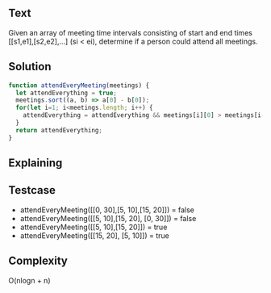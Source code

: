 ## Text
Given an array of meeting time intervals consisting of start and end times [[s1,e1],[s2,e2],...] (si < ei), determine if a person could attend all meetings.

## Solution
```javascript
function attendEveryMeeting(meetings) {
  let attendEverything = true;
  meetings.sort((a, b) => a[0] - b[0]);
  for(let i=1; i<meetings.length; i++) {
    attendEverything = attendEverything && meetings[i][0] > meetings[i-1][1];
  }
  return attendEverything;
}
```

## Explaining

## Testcase
- attendEveryMeeting([[0, 30],[5, 10],[15, 20]]) = false
- attendEveryMeeting([[5, 10],[15, 20], [0, 30]]) = false
- attendEveryMeeting([[5, 10],[15, 20]]) = true
- attendEveryMeeting([[15, 20], [5, 10]]) = true

## Complexity
O(nlogn + n)
